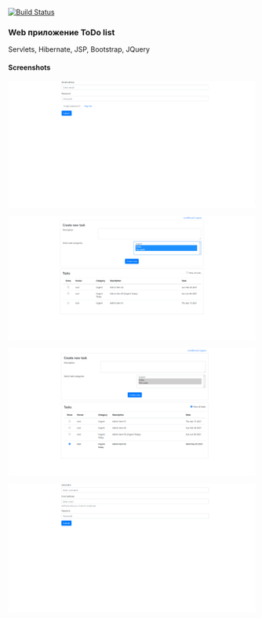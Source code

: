 [![Build Status](https://www.travis-ci.com/c0dered273/job4j_todo.svg?branch=master)](https://www.travis-ci.com/c0dered273/job4j_todo)

### Web приложение ToDo list

Servlets, Hibernate, JSP, Bootstrap, JQuery

#### Screenshots
![screenshot1](images/todo_login.png)

![screenshot1](images/todo_index.png)

![screenshot1](images/todo_viewall.png)

![screenshot1](images/todo_reguser.png)